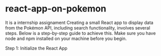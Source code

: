 # react-app-on-pokemon
It is a internship assignament
Creating a small React app to display data from the Pokémon API, including search functionality, involves several steps. Below is a step-by-step guide to achieve this. Make sure you have node and npm installed on your machine before you begin.

Step 1: Initialize the React App
